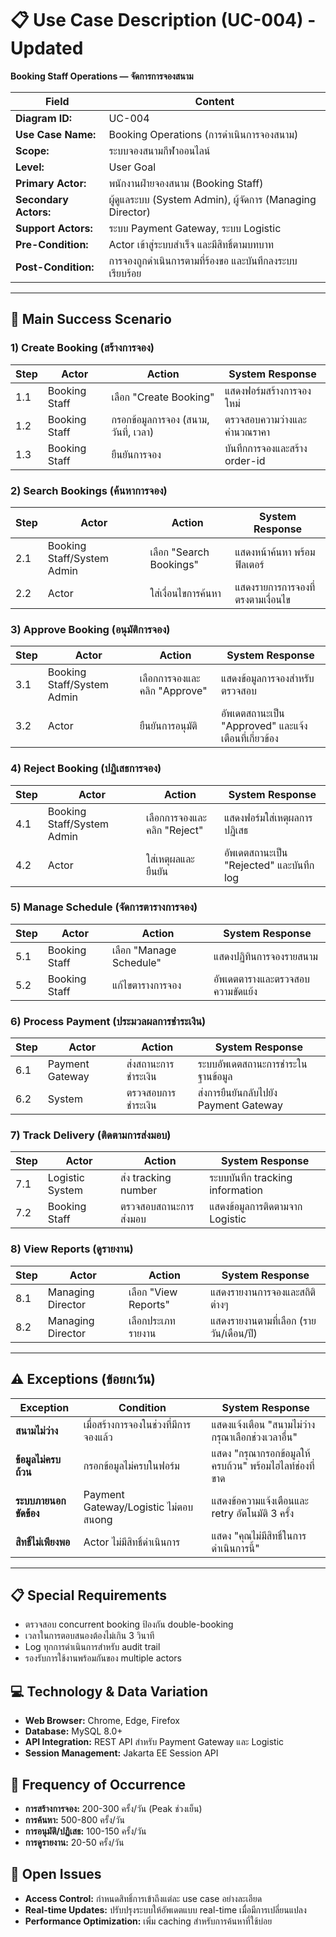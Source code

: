 # 📋 Use Case Description (UC-004) - Updated
**Booking Staff Operations — จัดการการจองสนาม**

| Field | Content |
|-------|---------|
| **Diagram ID:** | UC-004 |
| **Use Case Name:** | Booking Operations (การดำเนินการจองสนาม) |
| **Scope:** | ระบบจองสนามกีฬาออนไลน์ |
| **Level:** | User Goal |
| **Primary Actor:** | พนักงานฝ่ายจองสนาม (Booking Staff) |
| **Secondary Actors:** | ผู้ดูแลระบบ (System Admin), ผู้จัดการ (Managing Director) |
| **Support Actors:** | ระบบ Payment Gateway, ระบบ Logistic |
| **Pre-Condition:** | Actor เข้าสู่ระบบสำเร็จ และมีสิทธิ์ตามบทบาท |
| **Post-Condition:** | การจองถูกดำเนินการตามที่ร้องขอ และบันทึกลงระบบเรียบร้อย |

---

## 🎯 Main Success Scenario

### 1) Create Booking (สร้างการจอง)
| Step | Actor | Action | System Response |
|------|-------|--------|-----------------|
| 1.1 | Booking Staff | เลือก "Create Booking" | แสดงฟอร์มสร้างการจองใหม่ |
| 1.2 | Booking Staff | กรอกข้อมูลการจอง (สนาม, วันที่, เวลา) | ตรวจสอบความว่างและคำนวณราคา |
| 1.3 | Booking Staff | ยืนยันการจอง | บันทึกการจองและสร้าง order-id |

### 2) Search Bookings (ค้นหาการจอง)
| Step | Actor | Action | System Response |
|------|-------|--------|-----------------|
| 2.1 | Booking Staff/System Admin | เลือก "Search Bookings" | แสดงหน้าค้นหา พร้อมฟิลเตอร์ |
| 2.2 | Actor | ใส่เงื่อนไขการค้นหา | แสดงรายการการจองที่ตรงตามเงื่อนไข |

### 3) Approve Booking (อนุมัติการจอง)
| Step | Actor | Action | System Response |
|------|-------|--------|-----------------|
| 3.1 | Booking Staff/System Admin | เลือกการจองและคลิก "Approve" | แสดงข้อมูลการจองสำหรับตรวจสอบ |
| 3.2 | Actor | ยืนยันการอนุมัติ | อัพเดตสถานะเป็น "Approved" และแจ้งเตือนที่เกี่ยวข้อง |

### 4) Reject Booking (ปฏิเสธการจอง)
| Step | Actor | Action | System Response |
|------|-------|--------|-----------------|
| 4.1 | Booking Staff/System Admin | เลือกการจองและคลิก "Reject" | แสดงฟอร์มใส่เหตุผลการปฏิเสธ |
| 4.2 | Actor | ใส่เหตุผลและยืนยัน | อัพเดตสถานะเป็น "Rejected" และบันทึก log |

### 5) Manage Schedule (จัดการตารางการจอง)
| Step | Actor | Action | System Response |
|------|-------|--------|-----------------|
| 5.1 | Booking Staff | เลือก "Manage Schedule" | แสดงปฏิทินการจองรายสนาม |
| 5.2 | Booking Staff | แก้ไขตารางการจอง | อัพเดตตารางและตรวจสอบความขัดแย้ง |

### 6) Process Payment (ประมวลผลการชำระเงิน)
| Step | Actor | Action | System Response |
|------|-------|--------|-----------------|
| 6.1 | Payment Gateway | ส่งสถานะการชำระเงิน | ระบบอัพเดตสถานะการชำระในฐานข้อมูล |
| 6.2 | System | ตรวจสอบการชำระเงิน | ส่งการยืนยันกลับไปยัง Payment Gateway |

### 7) Track Delivery (ติดตามการส่งมอบ)
| Step | Actor | Action | System Response |
|------|-------|--------|-----------------|
| 7.1 | Logistic System | ส่ง tracking number | ระบบบันทึก tracking information |
| 7.2 | Booking Staff | ตรวจสอบสถานะการส่งมอบ | แสดงข้อมูลการติดตามจาก Logistic |

### 8) View Reports (ดูรายงาน)
| Step | Actor | Action | System Response |
|------|-------|--------|-----------------|
| 8.1 | Managing Director | เลือก "View Reports" | แสดงรายงานการจองและสถิติต่างๆ |
| 8.2 | Managing Director | เลือกประเภทรายงาน | แสดงรายงานตามที่เลือก (รายวัน/เดือน/ปี) |

---

## ⚠️ Exceptions (ข้อยกเว้น)

| Exception | Condition | System Response |
|-----------|-----------|-----------------|
| **สนามไม่ว่าง** | เมื่อสร้างการจองในช่วงที่มีการจองแล้ว | แสดงแจ้งเตือน "สนามไม่ว่าง กรุณาเลือกช่วงเวลาอื่น" |
| **ข้อมูลไม่ครบถ้วน** | กรอกข้อมูลไม่ครบในฟอร์ม | แสดง "กรุณากรอกข้อมูลให้ครบถ้วน" พร้อมไฮไลท์ช่องที่ขาด |
| **ระบบภายนอกขัดข้อง** | Payment Gateway/Logistic ไม่ตอบสนong | แสดงข้อความแจ้งเตือนและ retry อัตโนมัติ 3 ครั้ง |
| **สิทธิ์ไม่เพียงพอ** | Actor ไม่มีสิทธิ์ดำเนินการ | แสดง "คุณไม่มีสิทธิ์ในการดำเนินการนี้" |

---

## 📋 Special Requirements
- ตรวจสอบ concurrent booking ป้องกัน double-booking
- เวลาในการตอบสนองต้องไม่เกิน 3 วินาที  
- Log ทุกการดำเนินการสำหรับ audit trail
- รองรับการใช้งานพร้อมกันของ multiple actors

## 💻 Technology & Data Variation
- **Web Browser:** Chrome, Edge, Firefox
- **Database:** MySQL 8.0+
- **API Integration:** REST API สำหรับ Payment Gateway และ Logistic
- **Session Management:** Jakarta EE Session API

## 🔄 Frequency of Occurrence
- **การสร้างการจอง:** 200-300 ครั้ง/วัน (Peak ช่วงเย็น)
- **การค้นหา:** 500-800 ครั้ง/วัน  
- **การอนุมัติ/ปฏิเสธ:** 100-150 ครั้ง/วัน
- **การดูรายงาน:** 20-50 ครั้ง/วัน

## 🚨 Open Issues
- **Access Control:** กำหนดสิทธิ์การเข้าถึงแต่ละ use case อย่างละเอียด
- **Real-time Updates:** ปรับปรุงระบบให้อัพเดตแบบ real-time เมื่อมีการเปลี่ยนแปลง  
- **Performance Optimization:** เพิ่ม caching สำหรับการค้นหาที่ใช้บ่อย